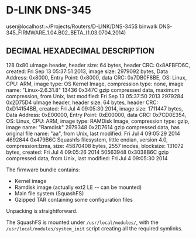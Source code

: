 # D-LINK DNS-345

user@localhost:~/Projects/Routers/D-LINK/DNS-345$ binwalk DNS-345_FIRMWARE_1.04.B02_BETA_\(1.03.0704.2014\) 

DECIMAL       HEXADECIMAL     DESCRIPTION
--------------------------------------------------------------------------------
128           0x80            uImage header, header size: 64 bytes, header CRC: 0x8AFBFD6C, created: Fri Sep 13 05:37:51 2013, image size: 2979092 bytes, Data Address: 0x8000, Entry Point: 0x8000, data CRC: 0x7DB0F8BE, OS: Linux, CPU: ARM, image type: OS Kernel Image, compression type: none, image name: "Linux-2.6.31.8"
13436         0x347C          gzip compressed data, maximum compression, from Unix, last modified: Fri Sep 13 05:37:50 2013
2979284       0x2D75D4        uImage header, header size: 64 bytes, header CRC: 0xD14154BB, created: Fri Jul  4 09:05:30 2014, image size: 1711447 bytes, Data Address: 0xE00000, Entry Point: 0xE00000, data CRC: 0x7CD0E354, OS: Linux, CPU: ARM, image type: RAMDisk Image, compression type: gzip, image name: "Ramdisk"
2979348       0x2D7614        gzip compressed data, has original file name: "aa", from Unix, last modified: Fri Jul  4 09:05:29 2014
4692844       0x479B6C        Squashfs filesystem, little endian, version 4.0, compression:lzma, size: 45870408 bytes,  2557 inodes, blocksize: 131072 bytes, created: Fri Jul  4 09:05:26 2014
50563948      0x3038B6C       gzip compressed data, from Unix, last modified: Fri Jul  4 09:05:30 2014

The firmware bundle contains:

- Kernel image
- Ramdisk image (actually ext2 LE -- can be mounted)
- Main file system (SquashFS)
- Gzipped TAR containing some configuration files

Unpacking is straightforward.

The SquashFS is mounted under `/usr/local/modules/`, with the `/usr/local/modules/system_init` script creating all the required symlinks.
